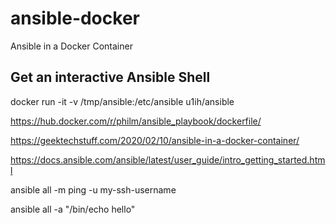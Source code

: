 # ansible-docker
Ansible in a Docker Container

## Get an interactive Ansible Shell
docker run -it -v /tmp/ansible:/etc/ansible u1ih/ansible




https://hub.docker.com/r/philm/ansible_playbook/dockerfile/

https://geektechstuff.com/2020/02/10/ansible-in-a-docker-container/

https://docs.ansible.com/ansible/latest/user_guide/intro_getting_started.html

ansible all -m ping -u my-ssh-username

ansible all -a "/bin/echo hello"
